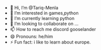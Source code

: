 - 👋 Hi, I’m @Tariq-Menla
- 👀 I’m interested in games,python
- 🌱 I’m currently learning python
- 💞️ I’m looking to collaborate on ...
- 📫 How to reach me discord gooselander
- 😄 Pronouns: he/him
- ⚡ Fun fact: i like to learn about europe.

<!---
Tariq-Menla/Tariq-Menla is a ✨ special ✨ repository because its `README.md` (this file) appears on your GitHub profile.
You can click the Preview link to take a look at your changes.
--->
